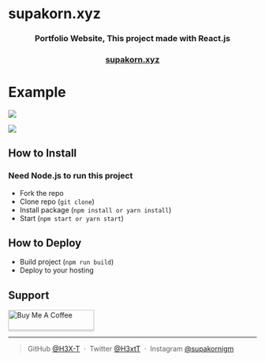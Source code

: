 # supakorn.xyz

<h3 align="center">Portfolio Website, This project made with React.js</h3>
<h3 align="center">
 <a  href="https://supakorn.xyz">supakorn.xyz</a>
</h3>

# Example

![](https://cdn.discordapp.com/attachments/925063485556150292/951146433988427796/unknown.png)

![](https://cdn.discordapp.com/attachments/627340775268679690/950802578701160548/unknown.png)

## How to Install

### Need Node.js to run this project

- Fork the repo
- Clone repo (`git clone`)
- Install package (`npm install or yarn install`)
- Start (`npm start or yarn start`)

## How to Deploy

- Build project (`npm run build`)
- Deploy to your hosting

## Support

<a href="https://www.buymeacoffee.com/supakornn" target="_blank"><img src="https://www.buymeacoffee.com/assets/img/custom_images/purple_img.png" alt="Buy Me A Coffee" style="height: 41px !important;width: 174px !important;box-shadow: 0px 3px 2px 0px rgba(190, 190, 190, 0.5) !important;-webkit-box-shadow: 0px 3px 2px 0px rgba(190, 190, 190, 0.5) !important;" ></a>

---

> GitHub [@H3X-T](https://github.com/H3X-T) &nbsp;&middot;&nbsp;
> Twitter [@H3xtT](https://twitter.com/H3xtT) &nbsp;&middot;&nbsp;
> Instagram [@supakornigm](https://instagram.com/supakornigm)
